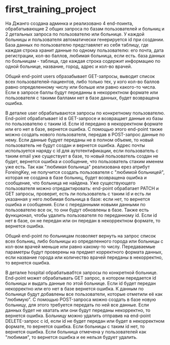 # first_training_project

На Джанго создана админка и реализовано 4 end-поинта, обрабатывающие 2 общих запроса по базам пользователей и больниц и 2 детальных запроса по пользователю или больнице. У каждой больницы и пользователя автоматически генерируется id при создании. База данных по пользователю представялет из себя таблицу, где каждая строка хранит данные по одному пользователю: его почта, дата регистрации, кол-во баллов, любимая больница, если есть. база данных по больницам - таблица, где каждая строка содержит информацию по одной больнице, название, город, адрес и кол-во врачей.

Общий end-point users образабывает GET-запросы, выводит список всех пользователей-пациентов, либо только тех, у кого кол-во баллов равно определенному числу или больше или равно какого-то числа. Если в запросе баллы будут переданны в некорректном формате или пользователя с такими баллами нет в базе данных, будет возвращена ошибка.

В деталке user обрабатываются запросы по конкретному пользователю. End-point обрабатывает id в GET-запросе и возвращает данные из базы по пользователю с таким id. Если id передано в некорректном формате или его нет в базе, вернется ошибка. С помощью этого end-point также можно создать нового пользователя, передав в POST-запрос данные по нему. Если данные будует переданы не в полном объеме, то новый пользователь не будут создан и вернется ошибка. Адрес почты используется наряду с id для аутотентификации, если пользователь с таким email уже существует в базе, то новый пользователь создан не будет, вернется ошибка и сообщение, что пользователь стаким именем уже есть. Так как "любимая больница" реализована ерез атрибут ForeingKey, не получится создать пользователя с "любимой больницей", которая не создана в базе больниц, будет возвращена ошибка и сообщение, что больница не найдена. Уже существующего пользователя можно отредактировать: end-point обрабатает PATCH и GET запросы, проверит, есть ли пользователь с таким id и есть ли указанная у него любимая больница в базе: если нет, то вернется ошибка и сообщения. Если с переданными новыми данными по пользователю все ок, то они будут обновлены в базе. Также есть функционал, чтобы удалить пользователя по переданному id. Если id нет в базе, он не передан или он передан в некорректном формате, то вернется ошибка.

Общий end-point по больницам позволяет вернуть на запрос список всех больниц, либо больницы из определенного города или больницы с кол-вом врачей меньше или равно какому-то числу. Передаваемые параметры будут проверены на предмет корректного формата данных, если название города или количество врачей переданы в некорректно, то вернется ошибка.

В деталке hospital обрабатывабтся запросы по конкретной больнице. End-point может обрабатывать GET запрос, в котором передается id больницы и выдать данные по этой больнице. Если id будет передан некорректно или его нет в базе вернется ошибка. К данным по больнице будут добавлены все пользователи, которые отметили её как "любимую". С помощью POST-запроса можно создать в базе новую больницу, для этого требуется передать по ней все данные. Если данных будет не хватать или они будут переданы некорректно, то вернется ошибка. Больницу можно удалить отправив на end-point DELETE-запрос с id, если id не будет передан или будет в некорректном формате, то вернется ошибка. Если больницы с таким id нет, то вернется ошибка. Если больница отмечена у пользователей как "любимая", то вернется ошибка и ее нельзя будует удалить.
